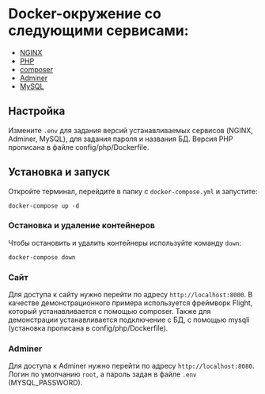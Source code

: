 # Docker-окружение со следующими сервисами:

- [NGINX](https://hub.docker.com/_/nginx)
- [PHP](https://hub.docker.com/_/php)
- [composer](https://hub.docker.com/_/composer)
- [Adminer](https://hub.docker.com/_/adminer)
- [MySQL](https://hub.docker.com/_/mysql/)

## Настройка

Измените `.env` для задания версий устанавливаемых сервисов (NGINX, Adminer, MySQL), для задания пароля и названия БД. Версия PHP прописана в файле config/php/Dockerfile.

## Установка и запуск

Откройте терминал, перейдите в папку с `docker-compose.yml` и запустите:

```
docker-compose up -d
```

### Остановка и удаление контейнеров

Чтобы остановить и удалить контейнеры используйте команду `down`:

```
docker-compose down
```

### Сайт

Для доступа к сайту нужно перейти по адресу `http://localhost:8000`.
В качестве демонстрационного примера используется фреймворк Flight, который устанавливается с помощью composer.
Также для демонстрации устанавливается подключение с БД, с помощью mysqli (установка прописана в config/php/Dockerfile).

### Adminer

Для доступа к Adminer нужно перейти по адресу `http://localhost:8080`.
Логин по умолчанию `root`, а пароль задан в файле `.env` (MYSQL_PASSWORD).
